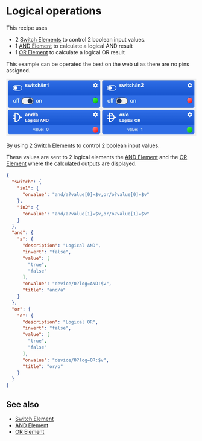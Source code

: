

# Logical operations

This recipe uses
* 2 [Switch Elements](/elements/switch.md) to control 2 boolean input values.
* 1 [AND Element](/elements/and.md) to calculate a logical AND result
* 1 [OR Element](/elements/or.md) to calculate a logical OR result

This example can be operated the best on the web ui as there are no pins assigned.

![Logic Elements UI](/recipes/logic.png)

By using 2 [Switch Elements](/elements/switch.md) to control 2 boolean input values.

These values are sent to 2 logical elements the [AND Element](/elements/and.md) and the [OR Element](/elements/or.md)
where the calculated outputs are displayed.

```JSON
{
  "switch": {
    "in1": {
      "onvalue": "and/a?value[0]=$v,or/o?value[0]=$v"
    },
    "in2": {
      "onvalue": "and/a?value[1]=$v,or/o?value[1]=$v"
    }
  },
  "and": {
    "a": {
      "description": "Logical AND",
      "invert": "false",
      "value": [
        "true",
        "false"
      ],
      "onvalue": "device/0?log=AND:$v",
      "title": "and/a"
    }
  },
  "or": {
    "o": {
      "description": "Logical OR",
      "invert": "false",
      "value": [
        "true",
        "false"
      ],
      "onvalue": "device/0?log=OR:$v",
      "title": "or/o"
    }
  }
}
```

## See also

* [Switch Element](/elements/switch.md)
* [AND Element](/elements/and.md)
* [OR Element](/elements/or.md)
